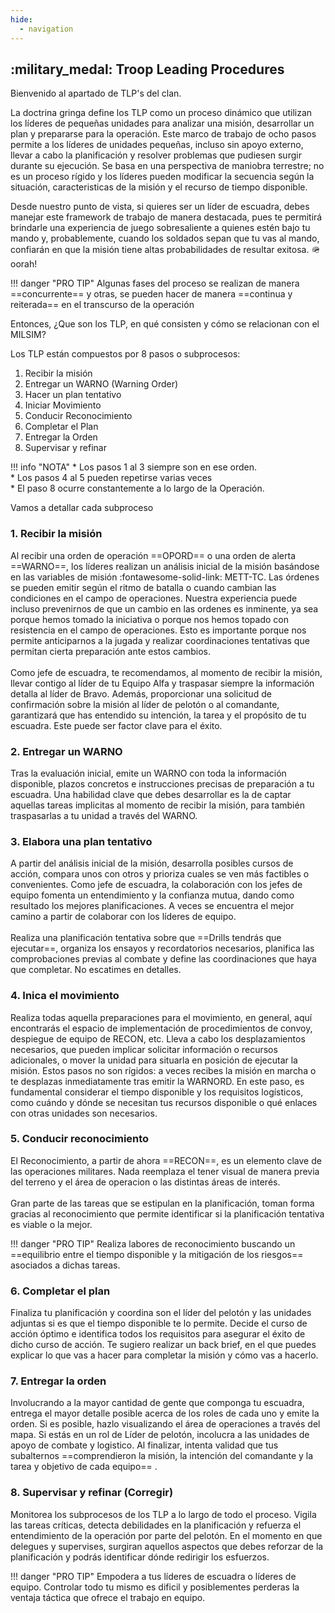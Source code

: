 ```yaml
---
hide:
  - navigation
---
```


## :military_medal: Troop Leading Procedures
Bienvenido al apartado de TLP's del clan.

La doctrina gringa define los TLP como un proceso dinámico que utilizan los líderes de pequeñas unidades para analizar una misión, desarrollar un plan y prepararse para la operación. Este marco de trabajo de ocho pasos permite a los líderes de unidades pequeñas, incluso sin apoyo externo, llevar a cabo la planificación y resolver problemas que pudiesen surgir durante su ejecución. Se basa en una perspectiva de maniobra terrestre; no es un proceso rígido y los líderes pueden modificar la secuencia según la situación, caracteristicas de la misión y el recurso de tiempo disponible.

Desde nuestro punto de vista, si quieres ser un líder de escuadra, debes manejar este framework de trabajo de manera destacada, pues te permitirá brindarle una experiencia de juego sobresaliente a quienes estén bajo tu mando y, probablemente, cuando los soldados sepan que tu vas al mando, confiarán en que la misión tiene altas probabilidades de resultar exitosa. :military_helmet: oorah!

!!! danger "PRO TIP"
    Algunas fases del proceso se realizan de manera ==concurrente== y otras, se pueden hacer de manera ==continua y reiterada== en el transcurso de la operación

Entonces, ¿Que son los TLP, en qué consisten y cómo se relacionan con el MILSIM?

Los TLP están compuestos por 8 pasos o subprocesos:

1. Recibir la misión
2. Entregar un WARNO (Warning Order)
3. Hacer un plan tentativo
4. Iniciar Movimiento
5. Conducir Reconocimiento
6. Completar el Plan
7. Entregar la Orden
8. Supervisar y refinar

!!! info "NOTA"
    * Los pasos 1 al 3 siempre son en ese orden.<br>
    * Los pasos 4 al 5 pueden repetirse varias veces<br>
    * El paso 8 ocurre constantemente a lo largo de la Operación.

Vamos a detallar cada subproceso

### 1. Recibir la misión

Al recibir una orden de operación ==OPORD== o una orden de alerta ==WARNO==, los líderes realizan un análisis inicial de la misión basándose en las variables de misión :fontawesome-solid-link: METT-TC. Las órdenes se pueden emitir según el ritmo de batalla o cuando cambian las condiciones en el campo de operaciones. Nuestra experiencia puede incluso prevenirnos de que un cambio en las ordenes es inminente, ya sea porque hemos tomado la iniciativa o porque nos hemos topado con resistencia en el campo de operaciones. Esto es importante porque nos permite anticiparnos a la jugada y realizar coordinaciones tentativas que permitan cierta preparación ante estos cambios.<br>
<br>
Como jefe de escuadra, te recomendamos, al momento de recibir la misión, llevar contigo al líder de tu Equipo Alfa y traspasar siempre la información detalla al líder de Bravo. Además, proporcionar una solicitud de confirmación sobre la misión al líder de pelotón o al comandante, garantizará que has entendido su intención, la tarea y el propósito de tu escuadra. Este puede ser factor clave para el éxito.

### 2. Entregar un WARNO

Tras la evaluación inicial, emite un WARNO con toda la información disponible, plazos concretos e instrucciones precisas de preparación a tu escuadra. Una habilidad clave que debes desarrollar es la de captar aquellas tareas implicitas al momento de recibir la misión, para también traspasarlas a tu unidad a través del WARNO.<br>


### 3. Elabora una plan tentativo

A partir del análisis inicial de la misión, desarrolla posibles cursos de acción, compara unos con otros y prioriza cuales se ven más factibles o convenientes. Como jefe de escuadra, la colaboración con los jefes de equipo fomenta un entendimiento y la confianza mutua, dando como resultado los mejores planificaciones. A veces se encuentra el mejor camino a partir de colaborar con los líderes de equipo.
<br><br>Realiza una planificación tentativa sobre que ==Drills tendrás que ejecutar==, organiza los ensayos  y recordatorios necesarios, planifica las comprobaciones previas al combate y define las coordinaciones que haya que completar. No escatimes en detalles.

### 4. Inica el movimiento

Realiza todas aquella preparaciones para el movimiento, en general, aquí encontrarás el espacio de implementación de procedimientos de convoy, despiegue de equipo de RECON, etc. Lleva a cabo los desplazamientos necesarios, que pueden implicar solicitar información o recursos adicionales, o mover la unidad para situarla en posición de ejecutar la misión. Estos pasos no son rígidos: a veces recibes la misión en marcha o te desplazas inmediatamente tras emitir la WARNORD. En este paso, es fundamental considerar el tiempo disponible y los requisitos logísticos, como cuándo y dónde se necesitan tus recursos disponible o qué enlaces con otras unidades son necesarios.

### 5. Conducir reconocimiento

El Reconocimiento, a partir de ahora ==RECON==, es un elemento clave de las operaciones militares. Nada reemplaza el tener visual de manera previa del terreno y el área de operacion o las distintas áreas de interés.
<br><br>Gran parte de las tareas que se estipulan en la planificación, toman forma gracias al reconocimiento que permite identificar si la planificación tentativa es viable o la mejor.

!!! danger "PRO TIP"
    Realiza labores de reconocimiento buscando un ==equilibrio entre el tiempo disponible y la mitigación de los riesgos== asociados a dichas tareas.

### 6. Completar el plan

Finaliza tu planificación y coordina son el líder del pelotón y las unidades adjuntas si es que el tiempo disponible te lo permite. Decide el curso de acción óptimo e identifica todos los requisitos para asegurar el éxito de dicho curso de acción. Te sugiero realizar un back brief, en el que puedes explicar lo que vas a hacer para completar la misión y cómo vas a hacerlo.

### 7. Entregar la orden

Involucrando a la mayor cantidad de gente que componga tu escuadra, entrega el mayor detalle posible acerca de los roles de cada uno y emite la orden. Si es posible, hazlo visualizando el área de operaciones a través del mapa. Si estás en un rol de Líder de pelotón, incolucra a las unidades de apoyo de combate y logistico. Al finalizar, intenta validad que tus subalternos ==comprendieron la misión, la intención del comandante y la tarea y objetivo de cada equipo== .

### 8. Supervisar y refinar (Corregir)

Monitorea los subprocesos de los TLP a lo largo de todo el proceso. Vigila las tareas críticas, detecta debilidades en la planificación y refuerza el entendimiento de la operación por parte del pelotón. En el momento en que delegues y supervises, surgiran aquellos aspectos que debes reforzar de la planificación y podrás identificar dónde redirigir los esfuerzos.

!!! danger "PRO TIP"
    Empodera a tus líderes de escuadra o líderes de equipo. Controlar todo tu mismo es dificil y posiblementes perderas la ventaja táctica que ofrece el trabajo en equipo.